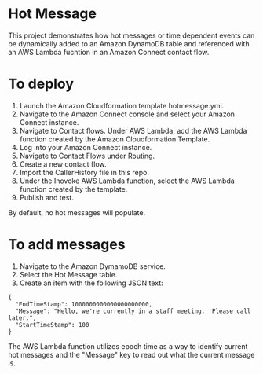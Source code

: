 # Hot Message

This project demonstrates how hot messages or time dependent events can be dynamically added to an Amazon DynamoDB table and referenced with an AWS Lambda fucntion in an Amazon Connect contact flow.

# To deploy
1. Launch the Amazon Cloudformation template hotmessage.yml.
2. Navigate to the Amazon Connect console and select your Amazon Connect instance.
3. Navigate to Contact flows.  Under AWS Lambda, add the AWS Lambda function created by the Amazon Cloudformation Template.
4. Log into your Amazon Connect instance.
5. Navigate to Contact Flows under Routing.
6. Create a new contact flow.
7. Import the CallerHistory file in this repo.
8. Under the Inovoke AWS Lambda function, select the AWS Lambda function created by the template.
9. Publish and test.

By default, no hot messages will populate.

# To add messages
1. Navigate to the Amazon DymamoDB service.
2. Select the Hot Message table.
3. Create an item with the following JSON text:
```
{
  "EndTimeStamp": 1000000000000000000000,
  "Message": "Hello, we're currently in a staff meeting.  Please call later.",
  "StartTimeStamp": 100
}
```
The AWS Lambda function utilizes epoch time as a way to identify current hot messages and the "Message" key to read out what the current message is.